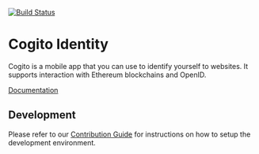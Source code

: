 [![Build Status](https://travis-ci.com/philips-software/cogito.svg?branch=master)](https://travis-ci.com/philips-software/cogito)

Cogito Identity
===============

Cogito is a mobile app that you can use to identify yourself to websites. It
supports interaction with Ethereum blockchains and OpenID.

[Documentation][1]

Development
-----------

Please refer to our [Contribution Guide][2] for instructions on how to setup the
development environment.

[1]: https://cogito.mobi
[2]: Contributing.md
